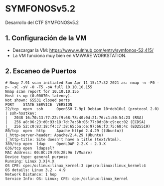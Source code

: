 # SYMFONOSv5.2
Desarrollo del CTF SYMFONOSv5.2

## 1. Configuración de la VM

- Descargar la VM: https://www.vulnhub.com/entry/symfonos-52,415/
- La VM funciona muy bien en VMWARE WORKSTATION.

## 2. Escaneo de Puertos

```
# Nmap 7.91 scan initiated Sun Apr 11 15:17:32 2021 as: nmap -n -P0 -p- -sC -sV -O -T5 -oA full 10.10.10.155
Nmap scan report for 10.10.10.155
Host is up (0.00070s latency).
Not shown: 65531 closed ports
PORT    STATE SERVICE  VERSION
22/tcp  open  ssh      OpenSSH 7.9p1 Debian 10+deb10u1 (protocol 2.0)
| ssh-hostkey: 
|   2048 16:70:13:77:22:f9:68:78:40:0d:21:76:c1:50:54:23 (RSA)
|   256 a8:06:23:d0:93:18:7d:7a:6b:05:77:8d:8b:c9:ec:02 (ECDSA)
|_  256 52:c0:83:18:f4:c7:38:65:5a:ce:97:66:f3:75:68:4c (ED25519)
80/tcp  open  http     Apache httpd 2.4.29 ((Ubuntu))
|_http-server-header: Apache/2.4.29 (Ubuntu)
|_http-title: Site doesn't have a title (text/html).
389/tcp open  ldap     OpenLDAP 2.2.X - 2.3.X
636/tcp open  ldapssl?
MAC Address: 00:0C:29:99:2E:9A (VMware)
Device type: general purpose
Running: Linux 3.X|4.X
OS CPE: cpe:/o:linux:linux_kernel:3 cpe:/o:linux:linux_kernel:4
OS details: Linux 3.2 - 4.9
Network Distance: 1 hop
Service Info: OS: Linux; CPE: cpe:/o:linux:linux_kernel
```






